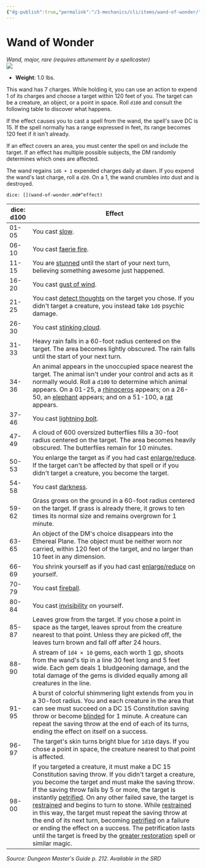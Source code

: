 ```yaml
---
{"dg-publish":true,"permalink":"/3-mechanics/cli/items/wand-of-wonder/","tags":["ttrpg-cli/compendium/src/5e/dmg","ttrpg-cli/item/attunement/required","ttrpg-cli/item/rarity/rare","ttrpg-cli/item/tier/major","ttrpg-cli/item/wondrous/wand"]}
---
```


# Wand of Wonder
*Wand, major, rare (requires attunement by a spellcaster)*  
![](3-Mechanics/CLI/items/img/wand-of-wonder.webp#right)

- **Weight**: 1.0 lbs.

This wand has 7 charges. While holding it, you can use an action to expend 1 of its charges and choose a target within 120 feet of you. The target can be a creature, an object, or a point in space. Roll `d100` and consult the following table to discover what happens.

If the effect causes you to cast a spell from the wand, the spell's save DC is 15. If the spell normally has a range expressed in feet, its range becomes 120 feet if it isn't already.

If an effect covers an area, you must center the spell on and include the target. If an effect has multiple possible subjects, the DM randomly determines which ones are affected.

The wand regains `1d6 + 1` expended charges daily at dawn. If you expend the wand's last charge, roll a `d20`. On a 1, the wand crumbles into dust and is destroyed.

`dice: [](wand-of-wonder.md#^effect)`

| dice: d100 | Effect |
|------------|--------|
| 01-05 | You cast [slow](3-Mechanics/CLI/spells/slow.md). |
| 06-10 | You cast [faerie fire](3-Mechanics/CLI/spells/faerie-fire.md). |
| 11-15 | You are [stunned](3-Mechanics/CLI/rules/conditions.md#Stunned) until the start of your next turn, believing something awesome just happened. |
| 16-20 | You cast [gust of wind](3-Mechanics/CLI/spells/gust-of-wind.md). |
| 21-25 | You cast [detect thoughts](3-Mechanics/CLI/spells/detect-thoughts.md) on the target you chose. If you didn't target a creature, you instead take `1d6` psychic damage. |
| 26-30 | You cast [stinking cloud](3-Mechanics/CLI/spells/stinking-cloud.md). |
| 31-33 | Heavy rain falls in a 60-foot radius centered on the target. The area becomes lightly obscured. The rain falls until the start of your next turn. |
| 34-36 | An animal appears in the unoccupied space nearest the target. The animal isn't under your control and acts as it normally would. Roll a `d100` to determine which animal appears. On a 01-25, a [rhinoceros](3-Mechanics/CLI/bestiary/beast/rhinoceros.md) appears; on a 26-50, an [elephant](3-Mechanics/CLI/bestiary/beast/elephant.md) appears; and on a 51-100, a [rat](3-Mechanics/CLI/bestiary/beast/rat.md) appears. |
| 37-46 | You cast [lightning bolt](3-Mechanics/CLI/spells/lightning-bolt.md). |
| 47-49 | A cloud of 600 oversized butterflies fills a 30-foot radius centered on the target. The area becomes heavily obscured. The butterflies remain for 10 minutes. |
| 50-53 | You enlarge the target as if you had cast [enlarge/reduce](3-Mechanics/CLI/spells/enlarge-reduce.md). If the target can't be affected by that spell or if you didn't target a creature, you become the target. |
| 54-58 | You cast [darkness](3-Mechanics/CLI/spells/darkness.md). |
| 59-62 | Grass grows on the ground in a 60-foot radius centered on the target. If grass is already there, it grows to ten times its normal size and remains overgrown for 1 minute. |
| 63-65 | An object of the DM's choice disappears into the Ethereal Plane. The object must be neither worn nor carried, within 120 feet of the target, and no larger than 10 feet in any dimension. |
| 66-69 | You shrink yourself as if you had cast [enlarge/reduce](3-Mechanics/CLI/spells/enlarge-reduce.md) on yourself. |
| 70-79 | You cast [fireball](3-Mechanics/CLI/spells/fireball.md). |
| 80-84 | You cast [invisibility](3-Mechanics/CLI/spells/invisibility.md) on yourself. |
| 85-87 | Leaves grow from the target. If you chose a point in space as the target, leaves sprout from the creature nearest to that point. Unless they are picked off, the leaves turn brown and fall off after 24 hours. |
| 88-90 | A stream of `1d4 × 10` gems, each worth 1 gp, shoots from the wand's tip in a line 30 feet long and 5 feet wide. Each gem deals 1 bludgeoning damage, and the total damage of the gems is divided equally among all creatures in the line. |
| 91-95 | A burst of colorful shimmering light extends from you in a 30-foot radius. You and each creature in the area that can see must succeed on a DC 15 Constitution saving throw or become [blinded](3-Mechanics/CLI/rules/conditions.md#Blinded) for 1 minute. A creature can repeat the saving throw at the end of each of its turns, ending the effect on itself on a success. |
| 96-97 | The target's skin turns bright blue for `1d10` days. If you chose a point in space, the creature nearest to that point is affected. |
| 98-00 | If you targeted a creature, it must make a DC 15 Constitution saving throw. If you didn't target a creature, you become the target and must make the saving throw. If the saving throw fails by 5 or more, the target is instantly [petrified](3-Mechanics/CLI/rules/conditions.md#Petrified). On any other failed save, the target is [restrained](3-Mechanics/CLI/rules/conditions.md#Restrained) and begins to turn to stone. While [restrained](3-Mechanics/CLI/rules/conditions.md#Restrained) in this way, the target must repeat the saving throw at the end of its next turn, becoming [petrified](3-Mechanics/CLI/rules/conditions.md#Petrified) on a failure or ending the effect on a success. The petrification lasts until the target is freed by the [greater restoration](3-Mechanics/CLI/spells/greater-restoration.md) spell or similar magic. |{ #effect}


*Source: Dungeon Master's Guide p. 212. Available in the <span title='Systems Reference Document (5.1)'>SRD</span>*